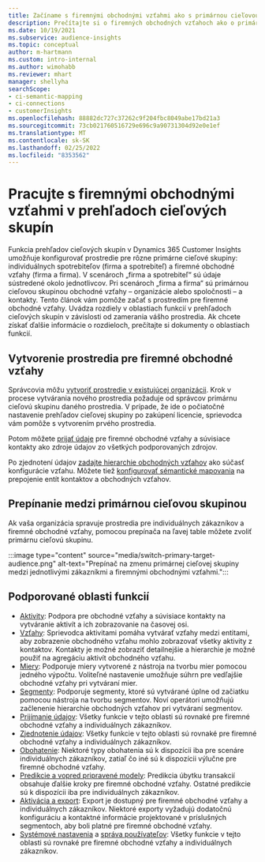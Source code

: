 ```yaml
---
title: Začíname s firemnými obchodnými vzťahmi ako s primárnou cieľovou skupinou
description: Prečítajte si o firemných obchodných vzťahoch ako o primárnej cieľovej skupine Dynamics 365 Customer Insights.
ms.date: 10/19/2021
ms.subservice: audience-insights
ms.topic: conceptual
author: m-hartmann
ms.custom: intro-internal
ms.author: wimohabb
ms.reviewer: mhart
manager: shellyha
searchScope:
- ci-semantic-mapping
- ci-connections
- customerInsights
ms.openlocfilehash: 88882dc727c37262c9f204fbc8049abe17bd21a3
ms.sourcegitcommit: 73cb021760516729e696c9a90731304d92e0e1ef
ms.translationtype: MT
ms.contentlocale: sk-SK
ms.lasthandoff: 02/25/2022
ms.locfileid: "8353562"
---
```

# <a name="work-with-business-accounts-in-audience-insights"></a>Pracujte s firemnými obchodnými vzťahmi v prehľadoch cieľových skupín

Funkcia prehľadov cieľových skupín v Dynamics 365 Customer Insights umožňuje konfigurovať prostredie pre rôzne primárne cieľové skupiny: individuálnych spotrebiteľov (firma a spotrebiteľ) a firemné obchodné vzťahy (firma a firma). V scenároch „firma a spotrebiteľ“ sú údaje sústredené okolo jednotlivcov. Pri scenároch „firma a firma“ sú primárnou cieľovou skupinou obchodné vzťahy – organizácie alebo spoločnosti – a kontakty. Tento článok vám pomôže začať s prostredím pre firemné obchodné vzťahy. Uvádza rozdiely v oblastiach funkcií v prehľadoch cieľových skupín v závislosti od zamerania vášho prostredia. Ak chcete získať ďalšie informácie o rozdieloch, prečítajte si dokumenty o oblastiach funkcií. 

## <a name="create-an-environment-for-business-accounts"></a>Vytvorenie prostredia pre firemné obchodné vzťahy

Správcovia môžu [vytvoriť prostredie v existujúcej organizácii](create-environment.md). Krok v procese vytvárania nového prostredia požaduje od správcov primárnu cieľovú skupinu daného prostredia. V prípade, že ide o počiatočné nastavenie prehľadov cieľovej skupiny po zakúpení licencie, sprievodca vám pomôže s vytvorením prvého prostredia.

Potom môžete [prijať údaje](data-sources.md) pre firemné obchodné vzťahy a súvisiace kontakty ako zdroje údajov zo všetkých podporovaných zdrojov.

Po zjednotení údajov [zadajte hierarchie obchodných vzťahov](relationships.md#set-up-account-hierarchies) ako súčasť konfigurácie vzťahu. Môžete tiež [konfigurovať sémantické mapovania](semantic-mappings.md) na prepojenie entít kontaktov a obchodných vzťahov. 

## <a name="switch-between-primary-target-audience"></a>Prepínanie medzi primárnou cieľovou skupinou

Ak vaša organizácia spravuje prostredia pre individuálnych zákazníkov a firemné obchodné vzťahy, pomocou prepínača na ľavej table môžete zvoliť primárnu cieľovú skupinu.

:::image type="content" source="media/switch-primary-target-audience.png" alt-text="Prepínač na zmenu primárnej cieľovej skupiny medzi jednotlivými zákazníkmi a firemnými obchodnými vzťahmi.":::

## <a name="supported-feature-areas"></a>Podporované oblasti funkcií

- [Aktivity](activities.md): Podpora pre obchodné vzťahy a súvisiace kontakty na vytváranie aktivít a ich zobrazovanie na časovej osi.
- [Vzťahy](relationships.md): Sprievodca aktivitami pomáha vytvárať vzťahy medzi entitami, aby zobrazenie obchodného vzťahu mohlo zobrazovať všetky aktivity z kontaktov. Kontakty je možné zobraziť detailnejšie a hierarchie je možné použiť na agregáciu aktivít obchodného vzťahu.
- [Miery](measures.md): Podporuje miery vytvorené z nástroja na tvorbu mier pomocou jedného výpočtu. Voliteľné nastavenie umožňuje súhrn pre vedľajšie obchodné vzťahy pri vytváraní mier.
- [Segmenty](segments.md): Podporuje segmenty, ktoré sú vytvárané úplne od začiatku pomocou nástroja na tvorbu segmentov. Noví operátori umožňujú začlenenie hierarchie obchodných vzťahov pri vytváraní segmentov.
- [Prijímanie údajov](data-sources.md): Všetky funkcie v tejto oblasti sú rovnaké pre firemné obchodné vzťahy a individuálnych zákazníkov.
- [Zjednotenie údajov](data-unification.md): Všetky funkcie v tejto oblasti sú rovnaké pre firemné obchodné vzťahy a individuálnych zákazníkov.
- [Obohatenie](enrichment-hub.md): Niektoré typy obohatenia sú k dispozícii iba pre scenáre individuálnych zákazníkov, zatiaľ čo iné sú k dispozícii výlučne pre firemné obchodné vzťahy.
- [Predikcie a vopred pripravené modely](predictions-overview.md): Predikcia úbytku transakcií obsahuje ďalšie kroky pre firemné obchodné vzťahy. Ostatné predikcie sú k dispozícii iba pre individuálnych zákazníkov.
- [Aktivácia a export](export-destinations.md): Export je dostupný pre firemné obchodné vzťahy a individuálnych zákazníkov. Niektoré exporty vyžadujú dodatočnú konfiguráciu a kontaktné informácie projektované v príslušných segmentoch, aby boli platné pre firemné obchodné vzťahy.
- [Systémové nastavenia](system.md) a [správa používateľov](permissions.md): Všetky funkcie v tejto oblasti sú rovnaké pre firemné obchodné vzťahy a individuálnych zákazníkov.

